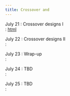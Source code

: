 ```yaml
---
title: Crossover and  
---
```


July 21
: Crossover designs I   
  : [html](#)

July 22 
: Crossover designs II   
  : [](#)

July 23 
: Wrap-up   
  : [](#)

July 24 
: TBD   
  : [](#)

July 25
: TBD   
  : [](#)
